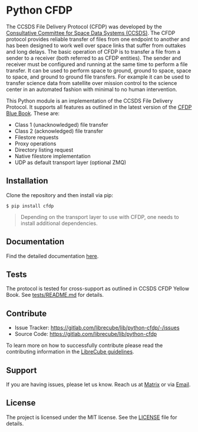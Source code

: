# Python CFDP

The CCSDS File Delivery Protocol (CFDP) was developed by the
[Consultative Committee for Space Data Systems (CCSDS)](https://public.ccsds.org).
The CFDP protocol provides reliable transfer of files from one endpoint to
another and has been designed to work well over space links that suffer
from outtakes and long delays. The basic operation of CFDP is to transfer a
file from a sender to a receiver (both referred to as CFDP entities). The
sender and receiver must be configured and running at the same time to perform
a file transfer. It can be used to perform  space to ground, ground to space,
space to space, and ground to ground file transfers. For example it can be used
to transfer science data from satellite over mission control to the science
center in an automated fashion with minimal to no human intervention.

This Python module is an implementation of the CCSDS File Delivery Protocol.
It supports all features as outlined in the latest version of the [CFDP Blue Book](docs/727x0b5.pdf). These are:

- Class 1 (unacknowledged) file transfer
- Class 2 (acknowledged) file transfer
- Filestore requests
- Proxy operations
- Directory listing request
- Native filestore implementation
- UDP as default transport layer (optional ZMQ)

## Installation

Clone the repository and then install via pip:

```
$ pip install cfdp
```

> Depending on the transport layer to use with CFDP, one needs to install additional dependencies.

## Documentation

Find the detailed documentation [here](docs/README.md).

## Tests

The protocol is tested for cross-support as outlined in CCSDS CFDP Yellow Book.
See [tests/README.md](tests/README.md) for details.

## Contribute

- Issue Tracker: https://gitlab.com/librecube/lib/python-cfdp/-/issues
- Source Code: https://gitlab.com/librecube/lib/python-cfdp

To learn more on how to successfully contribute please read the contributing
information in the [LibreCube guidelines](https://gitlab.com/librecube/org/guidelines).

## Support

If you are having issues, please let us know. Reach us at
[Matrix](https://app.element.io/#/room/#librecube.org:matrix.org)
or via [Email](mailto:info@librecube.org).

## License

The project is licensed under the MIT license. See the [LICENSE](./LICENSE.txt) file for details.
